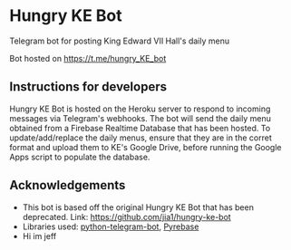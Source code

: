 # Hungry KE Bot
Telegram bot for posting King Edward VII Hall's daily menu

Bot hosted on https://t.me/hungry_KE_bot

## Instructions for developers
Hungry KE Bot is hosted on the Heroku server to respond to incoming messages via Telegram's webhooks.
The bot will send the daily menu obtained from a Firebase Realtime Database that has been hosted.
To update/add/replace the daily menus, ensure that they are in the corret format and upload them to KE's Google Drive, before running the Google Apps script to populate the database.

## Acknowledgements
- This bot is based off the original Hungry KE Bot that has been deprecated. Link: https://github.com/jia1/hungry-ke-bot
- Libraries used: [python-telegram-bot](https://github.com/python-telegram-bot/python-telegram-bot), [Pyrebase](https://github.com/thisbejim/Pyrebase)
- Hi im jeff